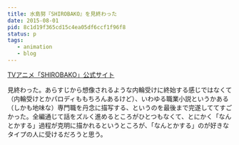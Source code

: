 ```yaml
---
title: 水島努『SHIROBAKO』を見終わった
date: 2015-08-01
pid: 8c1d19f365cd15c4ea05df6ccf1f96f8
status: p
tags:
   - animation
   - blog
---
```


[TVアニメ「SHIROBAKO」公式サイト][1]

見終わった。あらすじから想像されるような内輪受けに終始する感じではなくて（内輪受けとかパロディももちろんあるけど）、いわゆる職業小説というかある（しかも地味な）専門職を丹念に描写する、というのを最後まで完遂しててすごかった。全編通じて話をズルく進めるところがひとつもなくて、とにかく「なんとかする」過程が克明に描かれるというところが、「なんとかする」のが好きなタイプの人に受けるだろうと思う。

[1]:	http://shirobako-anime.com/index.html
